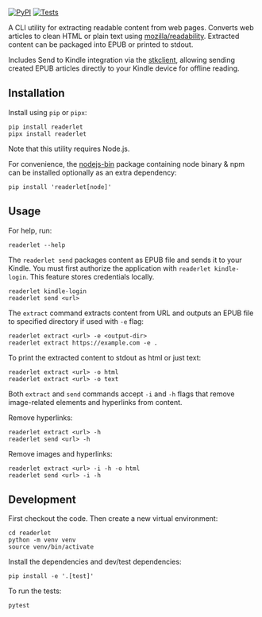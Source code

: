 [![PyPI](https://img.shields.io/pypi/v/readerlet.svg)](https://pypi.org/project/readerlet/)
[![Tests](https://github.com/pavzari/readerlet/workflows/Test/badge.svg)](https://github.com/pavzari/readerlet/actions?query=workflow%3ATest)

A CLI utility for extracting readable content from web pages. Converts web articles to clean HTML or plain text using [mozilla/readability](https://github.com/mozilla/readability). Extracted content can be packaged into EPUB or printed to stdout.

Includes Send to Kindle integration via the [stkclient](https://github.com/maxdjohnson/stkclient), allowing sending created EPUB articles directly to your Kindle device for offline reading.

## Installation

Install using `pip` or `pipx`:

    pip install readerlet
    pipx install readerlet

Note that this utility requires Node.js.

For convenience, the [nodejs-bin](https://github.com/samwillis/nodejs-pypi) package containing node binary & npm can be installed optionally as an extra dependency:

    pip install 'readerlet[node]'

## Usage

For help, run:

    readerlet --help

The `readerlet send` packages content as EPUB file and sends it to your Kindle. You must first authorize the application with `readerlet kindle-login`. This feature stores credentials locally.

    readerlet kindle-login
    readerlet send <url>

The `extract` command extracts content from URL and outputs an EPUB file to specified directory if used with `-e` flag:

    readerlet extract <url> -e <output-dir>
    readerlet extract https://example.com -e .

To print the extracted content to stdout as html or just text:

    readerlet extract <url> -o html
    readerlet extract <url> -o text

Both `extract` and `send` commands accept `-i` and `-h` flags that remove image-related elements and hyperlinks from content.

Remove hyperlinks:

    readerlet extract <url> -h
    readerlet send <url> -h

Remove images and hyperlinks:

    readerlet extract <url> -i -h -o html
    readerlet send <url> -i -h

## Development

First checkout the code. Then create a new virtual environment:

    cd readerlet
    python -m venv venv
    source venv/bin/activate

Install the dependencies and dev/test dependencies:

    pip install -e '.[test]'

To run the tests:

    pytest

